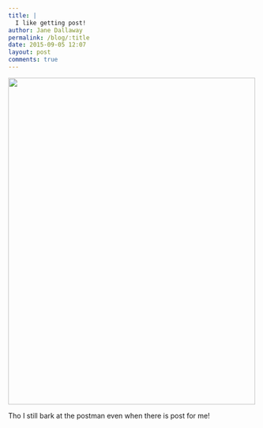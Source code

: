 ```yaml
---
title: |
  I like getting post!
author: Jane Dallaway
permalink: /blog/:title
date: 2015-09-05 12:07
layout: post
comments: true
---
```


<div><a href="//static.skitters.dallaway.com/NTtp_FullSizeRender.jpg"><img src="//static.skitters.dallaway.com/NTtp_thumb_FullSizeRender.jpg" width="500" height="662"/></a></div>

Tho I still bark at the postman even when there is post for me!

  




      
